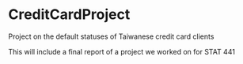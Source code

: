 # CreditCardProject
Project on the default statuses of Taiwanese credit card clients

This will include a final report of a project we worked on for STAT 441
